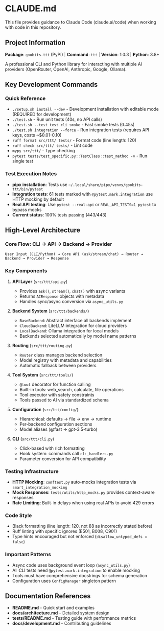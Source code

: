 # CLAUDE.md

This file provides guidance to Claude Code (claude.ai/code) when working with code in this repository.

## Project Information

**Package**: `goobits-ttt` (PyPI) | **Command**: `ttt` | **Version**: 1.0.3 | **Python**: 3.8+

A professional CLI and Python library for interacting with multiple AI providers (OpenRouter, OpenAI, Anthropic, Google, Ollama).

## Key Development Commands

### Quick Reference
- `./setup.sh install --dev` - Development installation with editable mode (REQUIRED for development)
- `./test.sh` - Run unit tests (40s, no API calls)
- `./test.sh --test test_cli_smoke` - Fast smoke tests (0.45s)
- `./test.sh integration --force` - Run integration tests (requires API keys, costs ~$0.01-0.10)
- `ruff format src/ttt/ tests/` - Format code (line length: 120)
- `ruff check src/ttt/ tests/` - Lint code
- `mypy src/ttt/` - Type checking
- `pytest tests/test_specific.py::TestClass::test_method -v` - Run single test

### Test Execution Notes
- **pipx installation**: Tests use `~/.local/share/pipx/venvs/goobits-ttt/bin/pytest`
- **Integration tests**: 61 tests marked with `@pytest.mark.integration` use HTTP mocking by default
- **Real API testing**: Use `pytest --real-api` or `REAL_API_TESTS=1 pytest` to bypass mocks
- **Current status**: 100% tests passing (443/443)

## High-Level Architecture

### Core Flow: CLI → API → Backend → Provider

```
User Input (CLI/Python) → Core API (ask/stream/chat) → Router → Backend → Provider → Response
```

### Key Components

1. **API Layer** (`src/ttt/api.py`)
   - Provides `ask()`, `stream()`, `chat()` with async variants
   - Returns `AIResponse` objects with metadata
   - Handles sync/async conversion via `async_utils.py`

2. **Backend System** (`src/ttt/backends/`)
   - `BaseBackend`: Abstract interface all backends implement
   - `CloudBackend`: LiteLLM integration for cloud providers
   - `LocalBackend`: Ollama integration for local models
   - Backends selected automatically by model name patterns

3. **Routing** (`src/ttt/routing.py`)
   - `Router` class manages backend selection
   - Model registry with metadata and capabilities
   - Automatic fallback between providers

4. **Tool System** (`src/ttt/tools/`)
   - `@tool` decorator for function calling
   - Built-in tools: web_search, calculate, file operations
   - Tool executor with safety constraints
   - Tools passed to AI via standardized schema

5. **Configuration** (`src/ttt/config/`)
   - Hierarchical: defaults → file → env → runtime
   - Per-backend configuration sections
   - Model aliases (@fast → gpt-3.5-turbo)

6. **CLI** (`src/ttt/cli.py`)
   - Click-based with rich formatting
   - Hook system: commands call `cli_handlers.py`
   - Parameter conversion for API compatibility

### Testing Infrastructure

- **HTTP Mocking**: `conftest.py` auto-mocks integration tests via `smart_integration_mocking`
- **Mock Responses**: `tests/utils/http_mocks.py` provides context-aware responses
- **Rate Limiting**: Built-in delays when using real APIs to avoid 429 errors

### Code Style
- Black formatting (line length: 120, not 88 as incorrectly stated before)
- Ruff linting with specific ignores (E501, B008, C901)
- Type hints encouraged but not enforced (`disallow_untyped_defs = false`)

### Important Patterns
- Async code uses background event loop (`async_utils.py`)
- All CLI tests need `@pytest.mark.integration` to enable mocking
- Tools must have comprehensive docstrings for schema generation
- Configuration uses `ConfigManager` singleton pattern

## Documentation References

- **README.md** - Quick start and examples
- **docs/architecture.md** - Detailed system design
- **tests/README.md** - Testing guide with performance metrics
- **docs/development.md** - Contributing guidelines
